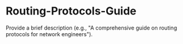 # Routing-Protocols-Guide
Provide a brief description (e.g., "A comprehensive guide on routing protocols for network engineers").
